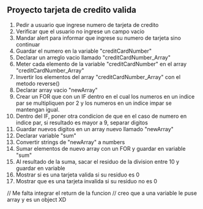 ## Proyecto tarjeta de credito valida

1. Pedir a usuario que ingrese numero de tarjeta de credito
2. Verificar que el usuario no ingrese un campo vacio
3. Mandar alert para informar que ingrese su numero de tarjeta sino continuar
4. Guardar el numero en la variable "creditCardNumber"
5. Declarar un arreglo vacio llamado "creditCardNumber_Array"
6. Meter cada elemento de la variable "creditCardNumber" en el array "creditCardNumber_Array"
7. Invertir los elementos del array "creditCardNumber_Array" con el metodo reverse()
8. Declarar array vacio "newArray"
9. Crear un FOR que con un IF dentro en el cual los numeros en un indice par se multipliquen por 2 y los numeros en un indice impar se mantengan igual. 
10. Dentro del IF, poner otra condicion de que en el caso de numero en indice par, si resultado es mayor a 9, separar digitos
11. Guardar nuevos digitos en un array nuevo llamado "newArray"
12. Declarar variable "sum"
13. Convertir strings de "newArray" a numbers
14. Sumar elementos de nuevo array con un FOR y guardar en variable "sum"
15. Al resultado de la suma, sacar el residuo de la division entre 10 y guardar en variable
16. Mostrar si es una tarjeta valida si su residuo es 0
17. Mostrar que es una tarjeta invalida si su residuo no es 0

// Me falta integrar el return de la funcion
// creo que a una variable le puse array y es un object XD

